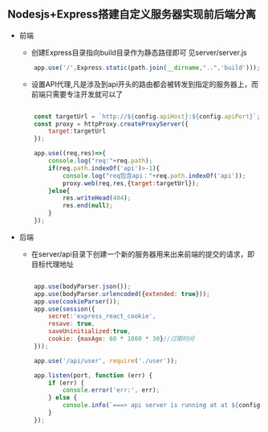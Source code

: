 

## Nodesjs+Express搭建自定义服务器实现前后端分离
- 前端
    - 创建Express目录指向build目录作为静态路径即可 见server/server.js

    ``` js
        app.use('/',Express.static(path.join(__dirname,"..",'build')));
    ```

    - 设置API代理,凡是涉及到api开头的路由都会被转发到指定的服务器上，而前端只需要专注开发就可以了

    ``` js

        const targetUrl = `http://${config.apiHost}:${config.apiPort}`;
        const proxy = httpProxy.createProxyServer({
            target:targetUrl
        });

        app.use((req,res)=>{
            console.log("req:"+req.path);  
            if(req.path.indexOf('api')>-1){
                console.log("req包含api："+req.path.indexOf('api'));
                proxy.web(req,res,{target:targetUrl});
            }else{
                res.writeHead(404);
                res.end(null);
            }
        });

    ```   
    


- 后端    
    - 在server/api目录下创建一个新的服务器用来出来前端的提交的请求，即目标代理地址

    ``` js

        app.use(bodyParser.json()); 
        app.use(bodyParser.urlencoded({extended: true}));
        app.use(cookieParser());
        app.use(session({
            secret:'express_react_cookie',
            resave: true,
            saveUninitialized:true,
            cookie: {maxAge: 60 * 1000 * 30}//过期时间
        }));

        app.use('/api/user', require('./user'));

        app.listen(port, function (err) {
            if (err) {
                console.error('err:', err);
            } else {
                console.info(`===> api server is running at at ${config.apiHost}:${config.apiPort}`)
            }
        });

    ```
